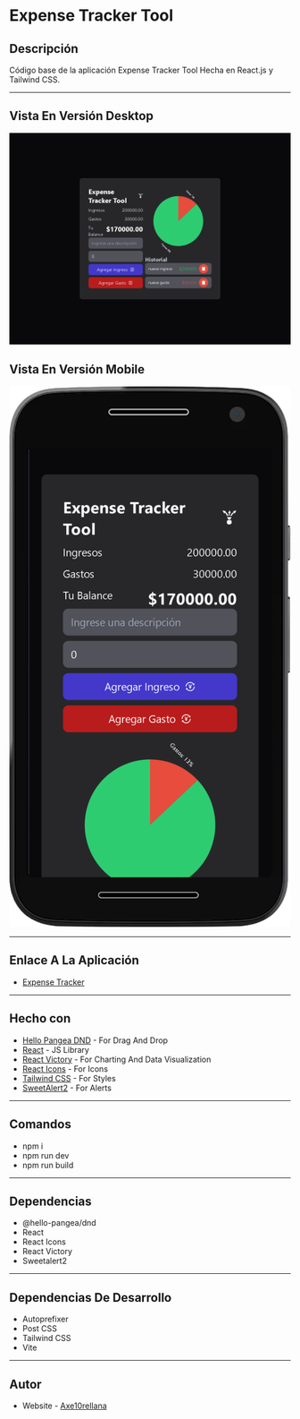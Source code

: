 # Expense Tracker Tool

## Descripción

Código base de la aplicación Expense Tracker Tool Hecha en React.js y Tailwind CSS.

---

## Vista En Versión Desktop

![Vista_En_Versión_Desktop](src/assets/design/desktop-design.jpg)

## Vista En Versión Mobile

![Vista_En_Versión_Mobile](src/assets/design/mobile-design.jpg)

---

## Enlace A La Aplicación

- [Expense Tracker](https://expense-tracker-tool.netlify.app/)

---

## Hecho con

- [Hello Pangea DND](https://github.com/hello-pangea/dnd) - For Drag And Drop
- [React](https://react.dev/) - JS Library
- [React Victory](https://commerce.nearform.com/open-source/victory/) - For Charting And Data Visualization
- [React Icons](https://react-icons.github.io/react-icons/) - For Icons
- [Tailwind CSS](https://tailwindcss.com/) - For Styles
- [SweetAlert2](https://sweetalert2.github.io/) - For Alerts

---

## Comandos

- npm i
- npm run dev
- npm run build

---

## Dependencias

- @hello-pangea/dnd
- React
- React Icons
- React Victory
- Sweetalert2

---

## Dependencias De Desarrollo

- Autoprefixer
- Post CSS
- Tailwind CSS
- Vite

---

## Autor

- Website - [Axe10rellana](https://axe10rellana.github.io/portafolio/portafolio/)
